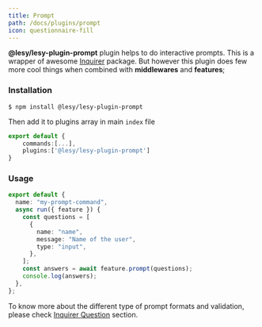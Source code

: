 ```yaml
---
title: Prompt
path: /docs/plugins/prompt
icon: questionnaire-fill
---
```


**@lesy/lesy-plugin-prompt** plugin helps to do interactive prompts. This is a wrapper of awesome [Inquirer](https://www.npmjs.com/package/inquirer) package. But however this plugin does few more cool things when combined with **middlewares** and **features**;

### Installation

```shell
$ npm install @lesy/lesy-plugin-prompt
```

Then add it to plugins array in main `index` file

```typescript
export default {
    commands:[...],
    plugins:['@lesy/lesy-plugin-prompt']
}
```

### Usage

```typescript
export default {
  name: "my-prompt-command",
  async run({ feature }) {
    const questions = [
      {
        name: "name",
        message: "Name of the user",
        type: "input",
      },
    ];
    const answers = await feature.prompt(questions);
    console.log(answers);
  },
};
```

To know more about the different type of prompt formats and validation, please check [Inquirer Question](https://www.npmjs.com/package/inquirer#questions) section.
